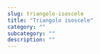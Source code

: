 ```yaml
---
slug: triangolo-isoscele
title: "Triangolo isoscele"
category: ""
subcategory: ""
description: ""
---
```


